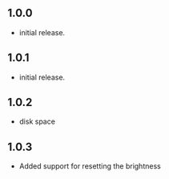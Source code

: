 ## 1.0.0
* initial release.

## 1.0.1
* initial release.

## 1.0.2
* disk space

## 1.0.3
* Added support for resetting the brightness